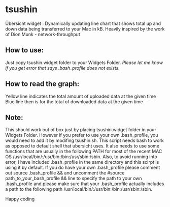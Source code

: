 # tsushin
Übersicht widget : Dynamically updating line chart that shows total up and down data being transferred to your Mac in kB. Heavily inspired by the work of Dion Munk -  network-throughput

## How to use:
Just copy tsushin.widget folder to your Widgets Folder. _Please let me know if you get error that says .bash_profile does not exists._

## How to read the graph:
Yellow line indicates the total amount of uploaded data at the given time
Blue line then is for the total of downloaded data at the given time

## Note:
This should work out of box just by placing tsushin.widget folder in your Widgets Folder. However if you prefer to use your own .bash_profile, you would need to add it by modifing tsushin.sh.
This script needs bash to work as opposed to default shell that ubersicht uses. It also needs to use some functions that are usually in the following PATH for most of the recent MAC OS /usr/local/bin/:/usr/bin:/bin:/usr/sbin:/sbin.
Also, to avoid running into error, I have included .bash_profile in the same directory and this scirpt is using it by default. If you do have your own .bash_profile please comment out source .bash_profile  && and uncomment the #source path_to_your_bash_profile && line to specify the path to your own .bash_profile and please make sure that your .bash_profile actually includes a path to the following path /usr/local/bin/:/usr/bin:/bin:/usr/sbin:/sbin.

Happy coding
